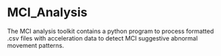 # MCI_Analysis
The MCI analysis toolkit contains a python program to process formatted .csv files with acceleration data to detect MCI suggestive abnormal movement patterns.
